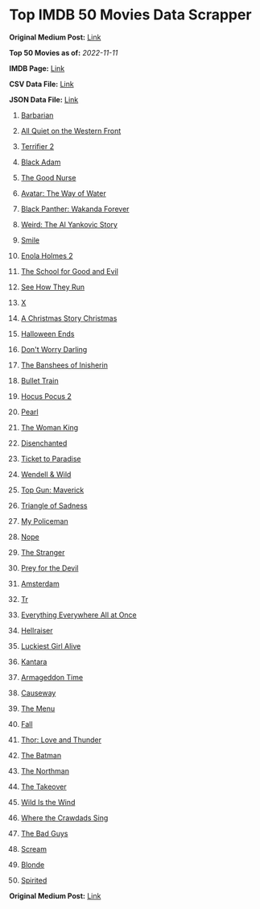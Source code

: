 # Top IMDB 50 Movies Data Scrapper

**Original Medium Post:** [Link](https://medium.com/@nishantsahoo/which-movie-should-i-watch-5c83a3c0f5b1) 

**Top 50 Movies as of:** _2022-11-11_

**IMDB Page:** [Link](http://www.imdb.com/search/title?release_date=2022,2022&title_type=feature)

**CSV Data File:** [Link](/Data/data.csv)

**JSON Data File:** [Link](/Data/data.json)

1. [Barbarian](https://www.imdb.com/title/tt15791034/?ref_=adv_li_tt)

2. [All Quiet on the Western Front](https://www.imdb.com/title/tt1016150/?ref_=adv_li_tt)

3. [Terrifier 2](https://www.imdb.com/title/tt10403420/?ref_=adv_li_tt)

4. [Black Adam](https://www.imdb.com/title/tt6443346/?ref_=adv_li_tt)

5. [The Good Nurse](https://www.imdb.com/title/tt4273800/?ref_=adv_li_tt)

6. [Avatar: The Way of Water](https://www.imdb.com/title/tt1630029/?ref_=adv_li_tt)

7. [Black Panther: Wakanda Forever](https://www.imdb.com/title/tt9114286/?ref_=adv_li_tt)

8. [Weird: The Al Yankovic Story](https://www.imdb.com/title/tt17076046/?ref_=adv_li_tt)

9. [Smile](https://www.imdb.com/title/tt15474916/?ref_=adv_li_tt)

10. [Enola Holmes 2](https://www.imdb.com/title/tt14641788/?ref_=adv_li_tt)

11. [The School for Good and Evil](https://www.imdb.com/title/tt2935622/?ref_=adv_li_tt)

12. [See How They Run](https://www.imdb.com/title/tt13640696/?ref_=adv_li_tt)

13. [X](https://www.imdb.com/title/tt13560574/?ref_=adv_li_tt)

14. [A Christmas Story Christmas](https://www.imdb.com/title/tt17220704/?ref_=adv_li_tt)

15. [Halloween Ends](https://www.imdb.com/title/tt10665342/?ref_=adv_li_tt)

16. [Don't Worry Darling](https://www.imdb.com/title/tt10731256/?ref_=adv_li_tt)

17. [The Banshees of Inisherin](https://www.imdb.com/title/tt11813216/?ref_=adv_li_tt)

18. [Bullet Train](https://www.imdb.com/title/tt12593682/?ref_=adv_li_tt)

19. [Hocus Pocus 2](https://www.imdb.com/title/tt11909878/?ref_=adv_li_tt)

20. [Pearl](https://www.imdb.com/title/tt18925334/?ref_=adv_li_tt)

21. [The Woman King](https://www.imdb.com/title/tt8093700/?ref_=adv_li_tt)

22. [Disenchanted](https://www.imdb.com/title/tt1596342/?ref_=adv_li_tt)

23. [Ticket to Paradise](https://www.imdb.com/title/tt14109724/?ref_=adv_li_tt)

24. [Wendell & Wild](https://www.imdb.com/title/tt5181830/?ref_=adv_li_tt)

25. [Top Gun: Maverick](https://www.imdb.com/title/tt1745960/?ref_=adv_li_tt)

26. [Triangle of Sadness](https://www.imdb.com/title/tt7322224/?ref_=adv_li_tt)

27. [My Policeman](https://www.imdb.com/title/tt13139228/?ref_=adv_li_tt)

28. [Nope](https://www.imdb.com/title/tt10954984/?ref_=adv_li_tt)

29. [The Stranger](https://www.imdb.com/title/tt11897478/?ref_=adv_li_tt)

30. [Prey for the Devil](https://www.imdb.com/title/tt9271672/?ref_=adv_li_tt)

31. [Amsterdam](https://www.imdb.com/title/tt10304142/?ref_=adv_li_tt)

32. [Tr](https://www.imdb.com/title/tt14444726/?ref_=adv_li_tt)

33. [Everything Everywhere All at Once](https://www.imdb.com/title/tt6710474/?ref_=adv_li_tt)

34. [Hellraiser](https://www.imdb.com/title/tt0887261/?ref_=adv_li_tt)

35. [Luckiest Girl Alive](https://www.imdb.com/title/tt4595186/?ref_=adv_li_tt)

36. [Kantara](https://www.imdb.com/title/tt15327088/?ref_=adv_li_tt)

37. [Armageddon Time](https://www.imdb.com/title/tt10343028/?ref_=adv_li_tt)

38. [Causeway](https://www.imdb.com/title/tt10192406/?ref_=adv_li_tt)

39. [The Menu](https://www.imdb.com/title/tt9764362/?ref_=adv_li_tt)

40. [Fall](https://www.imdb.com/title/tt15325794/?ref_=adv_li_tt)

41. [Thor: Love and Thunder](https://www.imdb.com/title/tt10648342/?ref_=adv_li_tt)

42. [The Batman](https://www.imdb.com/title/tt1877830/?ref_=adv_li_tt)

43. [The Northman](https://www.imdb.com/title/tt11138512/?ref_=adv_li_tt)

44. [The Takeover](https://www.imdb.com/title/tt18082758/?ref_=adv_li_tt)

45. [Wild Is the Wind](https://www.imdb.com/title/tt22437050/?ref_=adv_li_tt)

46. [Where the Crawdads Sing](https://www.imdb.com/title/tt9411972/?ref_=adv_li_tt)

47. [The Bad Guys](https://www.imdb.com/title/tt8115900/?ref_=adv_li_tt)

48. [Scream](https://www.imdb.com/title/tt11245972/?ref_=adv_li_tt)

49. [Blonde](https://www.imdb.com/title/tt1655389/?ref_=adv_li_tt)

50. [Spirited](https://www.imdb.com/title/tt10999120/?ref_=adv_li_tt)

**Original Medium Post:** [Link](https://medium.com/@nishantsahoo/which-movie-should-i-watch-5c83a3c0f5b1) 
